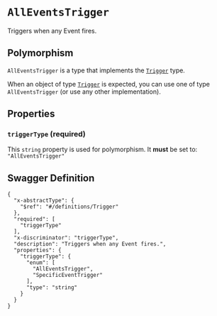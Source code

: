 # `AllEventsTrigger` #

Triggers when any Event fires.

## Polymorphism ##

`AllEventsTrigger` is a type that implements the [`Trigger`](./../definitions/Trigger.mkd) type.

When an object of type [`Trigger`](./../definitions/Trigger.mkd) is expected, you can use one of type `AllEventsTrigger`
(or use any other implementation).




## Properties ##

### `triggerType` (required) ###




This `string` property is used for polymorphism. It **must** be set to: `"AllEventsTrigger"`





## Swagger Definition ##

    {
      "x-abstractType": {
        "$ref": "#/definitions/Trigger"
      }, 
      "required": [
        "triggerType"
      ], 
      "x-discriminator": "triggerType", 
      "description": "Triggers when any Event fires.", 
      "properties": {
        "triggerType": {
          "enum": [
            "AllEventsTrigger", 
            "SpecificEventTrigger"
          ], 
          "type": "string"
        }
      }
    }
